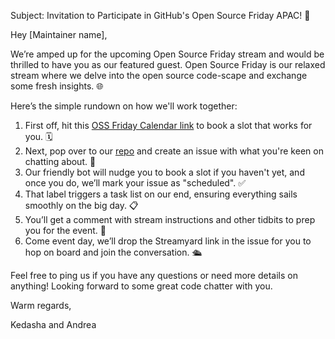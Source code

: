 Subject: Invitation to Participate in GitHub's Open Source Friday APAC! 🚀

Hey [Maintainer name],

We’re amped up for the upcoming Open Source Friday stream and would be thrilled to have you as our featured guest. Open Source Friday is our relaxed stream where we delve into the open source code-scape and exchange some fresh insights. 🌐

Here’s the simple rundown on how we'll work together:

1. First off, hit this [OSS Friday Calendar link](https://gh.io/osf-apac-cal) to book a slot that works for you. 🗓️
2. Next, pop over to our [repo](https://github.com/githubevents/open-source-friday-apac/issues) and create an issue with what you're keen on chatting about. 📝
3. Our friendly bot will nudge you to book a slot if you haven't yet, and once you do, we’ll mark your issue as "scheduled". ✅
4. That label triggers a task list on our end, ensuring everything sails smoothly on the big day. 📋
5. You’ll get a comment with stream instructions and other tidbits to prep you for the event. 🎥
6. Come event day, we’ll drop the Streamyard link in the issue for you to hop on board and join the conversation. 🛳️

Feel free to ping us if you have any questions or need more details on anything! Looking forward to some great code chatter with you.

Warm regards,

Kedasha and Andrea

